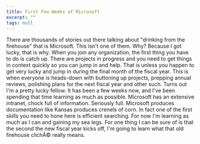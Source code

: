 ```yaml
---
title: First Few Weeks of Microsoft
excerpt: ""
tags: null
---
```

There are thousands of stories out there talking about "drinking from the firehouse" that is Microsoft. This isn't one of them. Why? Because I got lucky, that is why.
 When you join any organization, the first thing you have to do is catch up. There are projects in progress and you need to get things in context quickly so you can jump in and help. That is unless you happen to get very lucky and jump in during the final month of the fiscal year. This is when everyone is heads-down with buttoning up projects, prepping annual reviews, polishing plans for the next fiscal year and other such. Turns out I'm a pretty lucky fellow. 
 It has been a few weeks now, and I've been spending that time learning as much as possible. Microsoft has an extensive intranet, chock full of information. Seriously full. Microsoft produces documentation like Kansas produces crenels of corn. In fact one of the first skills you need to hone here is efficient searching. 
 For now I'm learning as much as I can and gaining my sea legs. For one thing I can be sure of is that the second the new fiscal year kicks off, I'm going to learn what that old firehouse clichÃ© really means.
